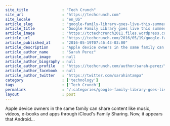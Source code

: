 ```yaml
---
site_title               : "Tech Crunch"
site_url                 : "https://techcrunch.com"
site_locale              : "en_US"
article_slug             : "google-family-library-goes-live-this-summer-will-allow-families-to-share-google-play-purchases"
article_title            : "Google Family Library goes live this summer, will allow families to share Google Play purchases"
article_image            : "https://tctechcrunch2011.files.wordpress.com/2013/11/child-with-tablet.jpg?w=764&h=400&crop=1"
article_url              : "https://techcrunch.com/2016/05/19/google-family-library-goes-live-this-summer-will-allow-families-to-share-google-play-purchases/"
article_published_at     : "2016-05-19T07:46:43-03:00"
article_description      : "Apple device owners in the same family can share content like music, videos, e-books and apps through iCloud's Family Sharing. Now, it appears that Android..."
article_author_name      : "Sarah Perez"
article_author_image     : null
article_author_biography : null
article_author_profile   : "https://techcrunch.com/author/sarah-perez/"
article_author_facebook  : null
article_author_twitter   : "https://twitter.com/sarahintampa"
category                 : ['technology']
tags                     : ['Tech Crunch']
permalink                : "/:categories/google-family-library-goes-live-this-summer-will-allow-families-to-share-google-play-purchases/"
layout                   : post
---
```


Apple device owners in the same family can share content like music, videos, e-books and apps through iCloud's Family Sharing. Now, it appears that Android...
